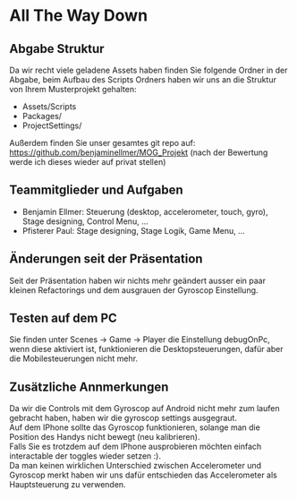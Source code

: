 # All The Way Down 

## Abgabe Struktur
Da wir recht viele geladene Assets haben finden Sie folgende Ordner in der Abgabe, beim Aufbau des Scripts Ordners haben wir uns an die Struktur von Ihrem Musterprojekt gehalten:
- Assets/Scripts
- Packages/
- ProjectSettings/

Außerdem finden Sie unser gesamtes git repo auf: https://github.com/benjaminellmer/MOG_Projekt (nach der Bewertung werde ich dieses wieder auf privat stellen)  

## Teammitglieder und Aufgaben
- Benjamin Ellmer: Steuerung (desktop, accelerometer, touch, gyro), Stage designing, Control Menu, ...  
- Pfisterer Paul: Stage designing, Stage Logik, Game Menu, ...

## Änderungen seit der Präsentation
Seit der Präsentation haben wir nichts mehr geändert ausser ein paar kleinen Refactorings und dem ausgrauen der Gyroscop Einstellung.

## Testen auf dem PC
Sie finden unter Scenes -> Game -> Player die Einstellung debugOnPc, wenn diese aktiviert ist, funktionieren die Desktopsteuerungen, dafür aber die Mobilesteuerungen nicht mehr.

## Zusätzliche Annmerkungen
Da wir die Controls mit dem Gyroscop auf Android nicht mehr zum laufen gebracht haben, haben wir die gyroscop settings ausgegraut.  
Auf dem IPhone sollte das Gyroscop funktionieren, solange man die Position des Handys nicht bewegt (neu kalibrieren).  
Falls Sie es trotzdem auf dem IPhone ausprobieren möchten einfach interactable der toggles wieder setzen :).  
Da man keinen wirklichen Unterschied zwischen Accelerometer und Gyroscop merkt haben wir uns dafür entschieden das Accelerometer als Hauptsteuerung zu verwenden.  
